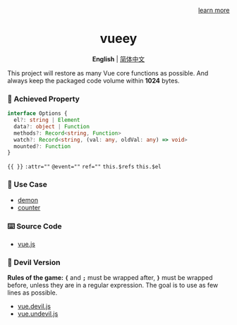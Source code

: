 <p align="right">
  <a href="LearnMore.md">learn more</a>
</p>

<h1 align="center">vueey</h1>

<p align="center">
  <b>English</b> | <a href="./README.zh-CN.md">简体中文</a>
</p>

This project will restore as many Vue core functions as possible.
And always keep the packaged code volume within **1024** bytes.

### 🎉 Achieved Property

```ts
interface Options {
  el?: string | Element
  data?: object | Function
  methods?: Record<string, Function>
  watch?: Record<string, (val: any, oldVal: any) => void>
  mounted?: Function
}
```

 `{{ }}`
 `:attr=""`
 `@event=""`
 `ref=""`
 `this.$refs`
 `this.$el`

### 🎯 Use Case
- [demon](./examples/demon.html)
- [counter](./examples/counter.html)

### ⌨️ Source Code
- [vue.js](./vue.js)

### 🩻 Devil Version

**Rules of the game:**
**`{`** and **`;`** must be wrapped after, **`}`** must be wrapped before, unless they are in a regular expression.
The goal is to use as few lines as possible.
   

- [vue.devil.js](./vue.devil.js)
- [vue.undevil.js](./vue.undevil.js)